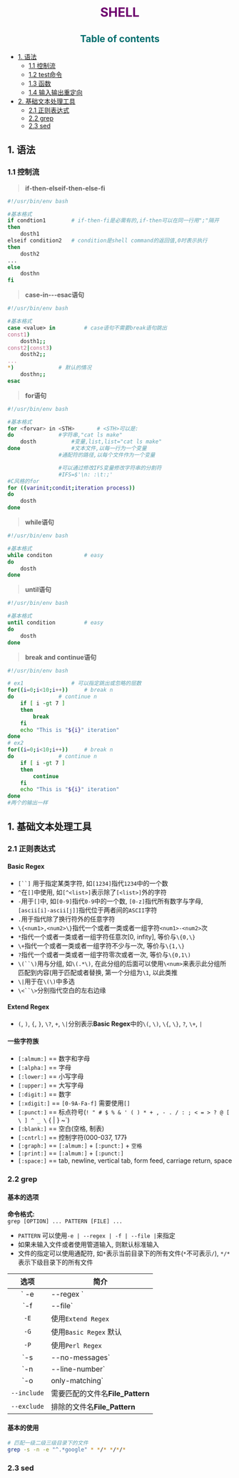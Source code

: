 [comment1]: id "rgb(44,44,110)四级标题"
[comment2]: id "rgb(110,110,0)三级标题"
[comment3]: id "rgb(0,110,110)二级标题"
[comment4]: id "rgb(110,0,110)一级标题"

<h1 align="center"><span style="color: rgb(110,0,110)">SHELL</span></h1>

<h2 align="center"><span style="color:rgb(0,110,110)">Table of contents</span></h2>

* [1. 语法](#1-语法)
    * [1.1 控制流](#11-控制流)
    * [1.2 test命令](#12-test命令)
    * [1.3 函数](#13-函数)
    * [1.4 输入输出重定向](#14-输入输出重定向)
* [2. 基础文本处理工具](#2-基础文本处理工具)
    * [2.1 正则表达式](#21-正则表达式)
    * [2.2 grep](#22-grep)
    * [2.3 sed](#23-sed)

## 1. 语法

### 1.1 控制流

> **if-then-elseif-then-else-fi**
``` bash
#!/usr/bin/env bash

#基本格式
if condtion1		# if-then-fi是必需有的,if-then可以在同一行用";"隔开
then
	dosth1
elseif condition2	# condition是shell command的返回值,0时表示执行
then
	dosth2
...
else
	dosthn
fi
```

> **case-in---esac语句**
``` bash
#!/usr/bin/env bash

#基本格式
case <value> in			# case语句不需要break语句跳出
const1)
	dosth1;;
const2|const3)
	dosth2;;
...
*)				# 默认的情况
	dosthn;;
esac
```

> **for语句**
``` bash
#!/usr/bin/env bash

#基本格式
for <forvar> in <STH>		# <STH>可以是:
do				#字符串,"cat ls make"
	dosth			#变量,list,list="cat ls make"
done				#文本文件,以每一行为一个变量
				#通配符的路径,以每个文件作为一个变量

				#可以通过修改IFS变量修改字符串的分割符
				#IFS=$'\n: :\t:;'
#C风格的for
for ((varinit;condit;iteration process))
do
	dosth
done
```

> **while语句**
``` bash
#!/usr/bin/env bash

#基本格式
while conditon			# easy
do
	dosth
done
```

> **until语句**
``` bash
#!/usr/bin/env bash

#基本格式
until condition			# easy
do
	dosth
done
```

> **break and continue语句**
``` bash
#!/usr/bin/env bash

# ex1				# 可以指定跳出或忽略的层数
for((i=0;i<10;i++))		# break n
do				# continue n
	if [ i -gt 7 ]
	then
		break
	fi
	echo "This is "${i}" iteration"
done
# ex2
for((i=0;i<10;i++))		# break n
do				# continue n
	if [ i -gt 7 ]
	then
		continue
	fi
	echo "This is "${i}" iteration"
done
#两个的输出一样
```

## 1. 基础文本处理工具

### 2.1 正则表达式

#### Basic Regex

+ `[``]` 用于指定某类字符, 如`[1234]`指代`1234`中的一个数
+ `^`在`[]`中使用, 如`[^<list>]`表示除了`[<list>]`外的字符
+ `-`用于`[]`中, 如`[0-9]`指代`0-9`中的一个数, `[0-z]`指代所有数字与字母, `[ascii[i]-ascii[j]]`指代位于两者间的`ASCII`字符
+ `.`用于指代除了换行符外的任意字符
+ `\{<num1>,<num2>\}`指代一个或者一类或者一组字符`<num1>-<num2>`次
+ `*`指代一个或者一类或者一组字符任意次[0, infity], 等价与`\{0,\}`
+ `\+`指代一个或者一类或者一组字符不少与一次, 等价与`\{1,\}`
+ `?`指代一个或者一类或者一组字符零次或者一次, 等价与`\{0,1\)`
+ `\(``\)`用与分组, 如`\(.*\)`, 在此分组的后面可以使用`\<num>`来表示此分组所匹配到内容(用于匹配或者替换, 第一个分组为`\1`, 以此类推
+ `\|`用于在`\(\)`中多选
+ `\<``\>`分别指代空白的左右边缘

#### Extend Regex

+ `(`, `)`, `{`, `}`, `\?`, `+`, `\|`分别表示**Basic Regex**中的`\(`, `\)`, `\{`, `\}`, `?`, `\+`, `|`

#### 一些字符族

+ `[:almum:]` == 数字和字母
+ `[:alpha:]` == 字母
+ `[:lower:]` == 小写字母
+ `[:upper:]` == 大写字母
+ `[:digit:]` == 数字
+ `[:xdigit:]` == `[0-9A-Fa-f]` 需要使用`[]`
+ `[:punct:]` == 标点符号(`! " # $ % & ' ( ) * + , - . / : ; < = > ? @ [ \ ] ^ _ \` { | } ~`)
+ `[:blank:]` == 空白(空格, 制表)
+ `[:cntrl:]` == 控制字符(000-037, 177<del>)
+ `[:graph:]` == `[:almum:]` + `[:punct:]` + `空格`
+ `[:print:]` == `[:almum:]` + `[:punct:]`
+ `[:space:]` == tab, newline, vertical tab, form feed, carriage return, space

### 2.2 grep

#### 基本的选项

**命令格式:**  
`grep [OPTION] ... PATTERN [FILE] ...`

+ `PATTERN` 可以使用`-e | --regex | -f | --file |`来指定
+ 如果未输入文件或者使用管道输入, 则默认标准输入
+ 文件的指定可以使用通配符, 如`*`表示当前目录下的所有文件(`*`不可表示`/`), `*/*`表示下级目录下的所有文件

|选项|简介|
|:----:|-----|
|` -e | --regex `|正则表达式|
|`-f | --file` | 指定**Regex Pattern**文件 `-f=<file>` |
|`-E` | 使用`Extend Regex`|
|`-G` | 使用`Basic Regex` 默认|
|`-P` | 使用`Perl Regex`|
|`-s | --no-messages` | 不输出错误信息 |
|`-n  | --line-number`| 输出行号 |
|`-o | only-matching` | 只输出匹配部分 |
|`--include`|需要匹配的文件名**File_Pattern**|
|`--exclude`|排除的文件名**File_Pattern**|

#### 基本的使用

``` bash
# 匹配一级二级三级目录下的文件
grep -s -n -e "^.*google" * */* */*/*
```

### 2.3 sed
